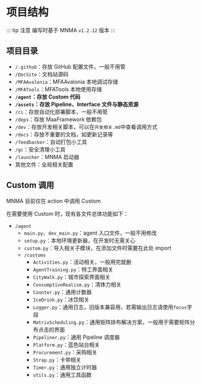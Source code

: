 # 项目结构

::: tip 注意
编写时基于 MNMA `v1.2.12` 版本
:::

## 项目目录

- `/.github`：存放 GitHub 配置文件，一般不用管
- `/DocSite`：文档站源码
- `/MFAAvalonia`：MFAAvalonia 本地调试存储
- `/MFATools`：MFATools 本地使用存储
- **`/agent`：存放 Custom 代码**
- **`/assets`：存放 Pipeline、Interface 文件与静态资源**
- `/ci`：存放自动化部署脚本，一般不用管
- `/deps`：存放 MaaFramework 依赖包
- `/dev`：存放开发相关脚本，可以在`开发相关.md`中查看调用方式
- `/docs`：存放不重要的文档，如更新记录等
- `/feedbacker`：自动打包小工具
- `/gc`：安全清理小工具
- `/launcher`：MNMA 启动器
- 其他文件：全局相关配置

## Custom 调用

MNMA 目前仅在 action 中调用 Custom

在需要使用 Custom 时，现有各文件总体功能如下：

- `/agent`
  - `main.py`、`dev_main.py`：agent 入口文件，一般不用修改
  - `setup.py`：本地环境更新器，在开发时无需关心
  - `custom.py`：导入相关子模块，在添加文件时需要在此处 import
  - `/customs`
    - `Activities.py`：活动相关，一般用完就删
    - `AgentTraining.py`：特工界面相关
    - `CityWalk.py`：城市探索界面相关
    - `ConsumptiveRealism.py`：清体力相关
    - `Counter.py`：通用计数器
    - `IceDrink.py`：冰饮相关
    - `Logger.py`：通用日志，旧版本兼容用，若需输出日志请使用`focus`字段
    - `MatrixScheduling.py`：通用矩阵排布解决方案，一般用于需要矩阵分布点击的界面
    - `Pipeliner.py`：通用 Pipeline 调度器
    - `Platform.py`：蓝色站台相关
    - `Procurement.py`：采购相关
    - `Strap.py`：卡带相关
    - `Timer.py`：通用独立计时器
    - `utils.py`：通用工具函数
